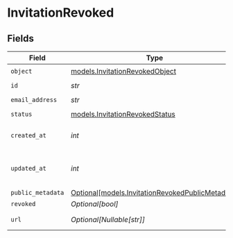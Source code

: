 # InvitationRevoked


## Fields

| Field                                                                                            | Type                                                                                             | Required                                                                                         | Description                                                                                      | Example                                                                                          |
| ------------------------------------------------------------------------------------------------ | ------------------------------------------------------------------------------------------------ | ------------------------------------------------------------------------------------------------ | ------------------------------------------------------------------------------------------------ | ------------------------------------------------------------------------------------------------ |
| `object`                                                                                         | [models.InvitationRevokedObject](../models/invitationrevokedobject.md)                           | :heavy_check_mark:                                                                               | N/A                                                                                              | invitation                                                                                       |
| `id`                                                                                             | *str*                                                                                            | :heavy_check_mark:                                                                               | N/A                                                                                              | inv_f02930r3                                                                                     |
| `email_address`                                                                                  | *str*                                                                                            | :heavy_check_mark:                                                                               | N/A                                                                                              | invitee@example.com                                                                              |
| `status`                                                                                         | [models.InvitationRevokedStatus](../models/invitationrevokedstatus.md)                           | :heavy_check_mark:                                                                               | N/A                                                                                              | revoked                                                                                          |
| `created_at`                                                                                     | *int*                                                                                            | :heavy_check_mark:                                                                               | Unix timestamp of creation.<br/>                                                                 | 1622549600                                                                                       |
| `updated_at`                                                                                     | *int*                                                                                            | :heavy_check_mark:                                                                               | Unix timestamp of last update.<br/>                                                              | 1622553200                                                                                       |
| `public_metadata`                                                                                | [Optional[models.InvitationRevokedPublicMetadata]](../models/invitationrevokedpublicmetadata.md) | :heavy_minus_sign:                                                                               | N/A                                                                                              | {}                                                                                               |
| `revoked`                                                                                        | *Optional[bool]*                                                                                 | :heavy_minus_sign:                                                                               | N/A                                                                                              | true                                                                                             |
| `url`                                                                                            | *Optional[Nullable[str]]*                                                                        | :heavy_minus_sign:                                                                               | N/A                                                                                              | https://example.com/invitations/accept?code=abcd1234                                             |